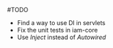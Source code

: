 #TODO
* Find a way to use DI in servlets
* Fix the unit tests in iam-core
* Use _Inject_ instead of _Autowired_
